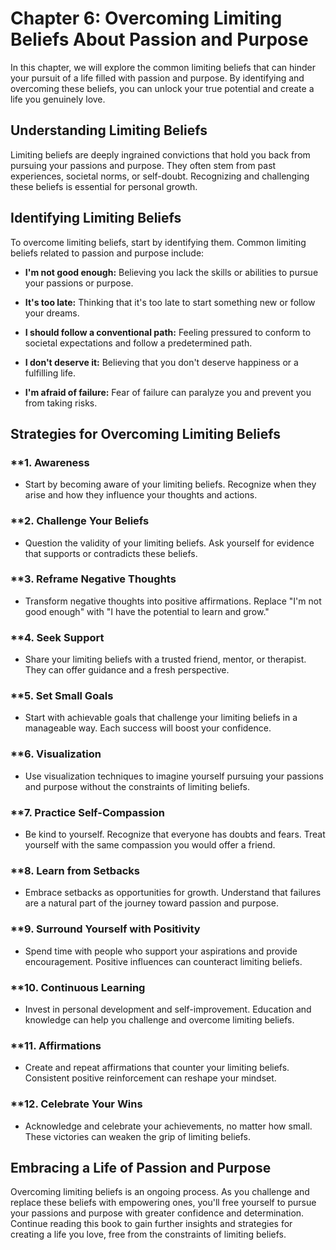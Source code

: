Chapter 6: Overcoming Limiting Beliefs About Passion and Purpose
================================================================

In this chapter, we will explore the common limiting beliefs that can hinder your pursuit of a life filled with passion and purpose. By identifying and overcoming these beliefs, you can unlock your true potential and create a life you genuinely love.

**Understanding Limiting Beliefs**
----------------------------------

Limiting beliefs are deeply ingrained convictions that hold you back from pursuing your passions and purpose. They often stem from past experiences, societal norms, or self-doubt. Recognizing and challenging these beliefs is essential for personal growth.

**Identifying Limiting Beliefs**
--------------------------------

To overcome limiting beliefs, start by identifying them. Common limiting beliefs related to passion and purpose include:

* **I'm not good enough:** Believing you lack the skills or abilities to pursue your passions or purpose.

* **It's too late:** Thinking that it's too late to start something new or follow your dreams.

* **I should follow a conventional path:** Feeling pressured to conform to societal expectations and follow a predetermined path.

* **I don't deserve it:** Believing that you don't deserve happiness or a fulfilling life.

* **I'm afraid of failure:** Fear of failure can paralyze you and prevent you from taking risks.

**Strategies for Overcoming Limiting Beliefs**
----------------------------------------------

### \*\*1. **Awareness**

* Start by becoming aware of your limiting beliefs. Recognize when they arise and how they influence your thoughts and actions.

### \*\*2. **Challenge Your Beliefs**

* Question the validity of your limiting beliefs. Ask yourself for evidence that supports or contradicts these beliefs.

### \*\*3. **Reframe Negative Thoughts**

* Transform negative thoughts into positive affirmations. Replace "I'm not good enough" with "I have the potential to learn and grow."

### \*\*4. **Seek Support**

* Share your limiting beliefs with a trusted friend, mentor, or therapist. They can offer guidance and a fresh perspective.

### \*\*5. **Set Small Goals**

* Start with achievable goals that challenge your limiting beliefs in a manageable way. Each success will boost your confidence.

### \*\*6. **Visualization**

* Use visualization techniques to imagine yourself pursuing your passions and purpose without the constraints of limiting beliefs.

### \*\*7. **Practice Self-Compassion**

* Be kind to yourself. Recognize that everyone has doubts and fears. Treat yourself with the same compassion you would offer a friend.

### \*\*8. **Learn from Setbacks**

* Embrace setbacks as opportunities for growth. Understand that failures are a natural part of the journey toward passion and purpose.

### \*\*9. **Surround Yourself with Positivity**

* Spend time with people who support your aspirations and provide encouragement. Positive influences can counteract limiting beliefs.

### \*\*10. **Continuous Learning**

* Invest in personal development and self-improvement. Education and knowledge can help you challenge and overcome limiting beliefs.

### \*\*11. **Affirmations**

* Create and repeat affirmations that counter your limiting beliefs. Consistent positive reinforcement can reshape your mindset.

### \*\*12. **Celebrate Your Wins**

* Acknowledge and celebrate your achievements, no matter how small. These victories can weaken the grip of limiting beliefs.

**Embracing a Life of Passion and Purpose**
-------------------------------------------

Overcoming limiting beliefs is an ongoing process. As you challenge and replace these beliefs with empowering ones, you'll free yourself to pursue your passions and purpose with greater confidence and determination. Continue reading this book to gain further insights and strategies for creating a life you love, free from the constraints of limiting beliefs.
